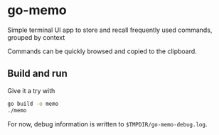 # go-memo

Simple terminal UI app to store and recall frequently used commands, grouped by context

Commands can be quickly browsed and copied to the clipboard.

## Build and run

Give it a try with

```bash
go build -o memo
./memo
```

For now, debug information is written to `$TMPDIR/go-memo-debug.log`.
